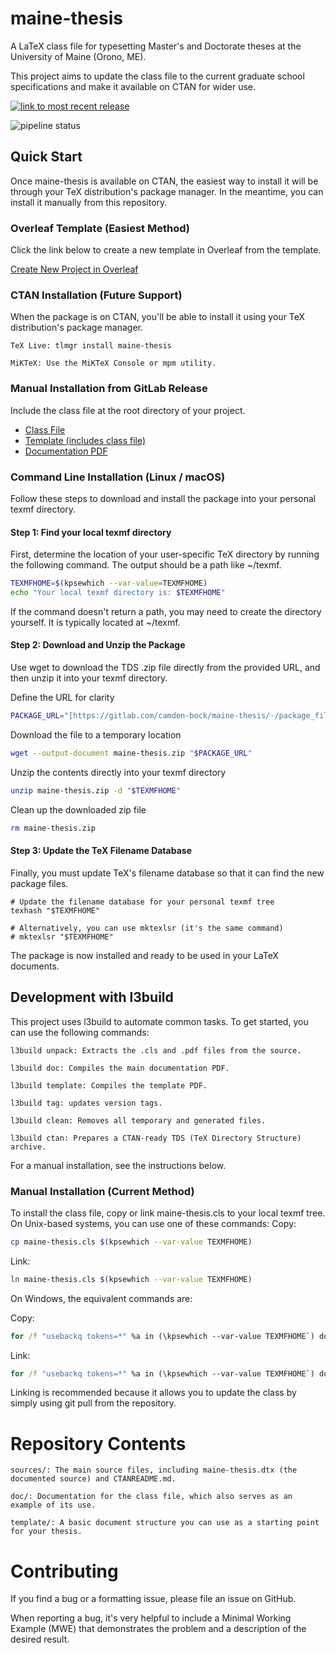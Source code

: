 # maine-thesis

A LaTeX class file for typesetting Master's and Doctorate theses at the University of Maine (Orono, ME).

This project aims to update the class file to the current graduate school specifications and make it available on CTAN
for wider use.

[![link to most recent release](https://gitlab.com/camden-bock/maine-thesis/-/badges/release.svg)](https://gitlab.com/camden-bock/maine-thesis/-/releases)



![pipeline status](https://gitlab.com/camden-bock/maine-thesis/badges/master/pipeline.svg?ignore_skipped=true)

## Quick Start

Once maine-thesis is available on CTAN, the easiest way to install it will be through your TeX distribution's package
manager. In the meantime, you can install it manually from this repository.

### Overleaf Template (Easiest Method)

Click the link below to create a new template in Overleaf from the template.

[Create New Project in Overleaf](https://www.overleaf.com/docs?snip_uri=https%3A%2F%2Fgitlab.com%2Fapi%2Fv4%2Fprojects%2F72873936%2Fpackages%2Fgeneric%2Fmaine-thesis%2Flatest%2Fmaine-thesis-template.zip&engine=lualatex)

### CTAN Installation (Future Support)

When the package is on CTAN, you'll be able to install it using your TeX distribution's package manager.

    TeX Live: tlmgr install maine-thesis

    MiKTeX: Use the MiKTeX Console or mpm utility.

### Manual Installation from GitLab Release

Include the class file at the root directory of your project.

- [Class File](https://gitlab.com/api/v4/projects/72873936/packages/generic/maine-thesis/latest/maine-thesis.cls)
- [Template (includes class file)](https://gitlab.com/api/v4/projects/72873936/packages/generic/maine-thesis/latest/maine-thesis-template.zip)
- [Documentation PDF](https://gitlab.com/api/v4/projects/72873936/packages/generic/maine-thesis/latest/maine-thesis.pdf)

### Command Line Installation (Linux / macOS)

Follow these steps to download and install the package into your personal texmf directory.
#### Step 1: Find your local texmf directory

First, determine the location of your user-specific TeX directory by running the following command. The output should be a path like ~/texmf.

```bash
TEXMFHOME=$(kpsewhich --var-value=TEXMFHOME)
echo "Your local texmf directory is: $TEXMFHOME"
```

If the command doesn't return a path, you may need to create the directory yourself. It is typically located at ~/texmf.

#### Step 2: Download and Unzip the Package

Use wget to download the TDS .zip file directly from the provided URL, and then unzip it into your texmf directory.

Define the URL for clarity
```bash
PACKAGE_URL="[https://gitlab.com/camden-bock/maine-thesis/-/package_files/226178653/download](https://gitlab.com/camden-bock/maine-thesis/-/package_files/226178653/download)"
```

Download the file to a temporary location
```bash
wget --output-document maine-thesis.zip "$PACKAGE_URL"
```

Unzip the contents directly into your texmf directory
```bash
unzip maine-thesis.zip -d "$TEXMFHOME"
```

Clean up the downloaded zip file
```bash
rm maine-thesis.zip
```

#### Step 3: Update the TeX Filename Database

Finally, you must update TeX's filename database so that it can find the new package files.
```
# Update the filename database for your personal texmf tree
texhash "$TEXMFHOME"

# Alternatively, you can use mktexlsr (it's the same command)
# mktexlsr "$TEXMFHOME"
```
The package is now installed and ready to be used in your LaTeX documents.

## Development with l3build

This project uses l3build to automate common tasks. To get started, you can use the following commands:

    l3build unpack: Extracts the .cls and .pdf files from the source.

    l3build doc: Compiles the main documentation PDF.

    l3build template: Compiles the template PDF.

    l3build tag: updates version tags.

    l3build clean: Removes all temporary and generated files.

    l3build ctan: Prepares a CTAN-ready TDS (TeX Directory Structure) archive.

For a manual installation, see the instructions below.

### Manual Installation (Current Method)

To install the class file, copy or link maine-thesis.cls to your local texmf tree. On Unix-based systems, you can use
one of these commands:
Copy:

```bash
cp maine-thesis.cls $(kpsewhich --var-value TEXMFHOME)
```

Link:

```bash
ln maine-thesis.cls $(kpsewhich --var-value TEXMFHOME)
```

On Windows, the equivalent commands are:

Copy:

```cmd
for /f "usebackq tokens=*" %a in (\kpsewhich --var-value TEXMFHOME`) do copy maine-thesis.cls %a`
```

Link:

```cmd
for /f "usebackq tokens=*" %a in (\kpsewhich --var-value TEXMFHOME`) do mklink %a maine-thesis.cls`
```

Linking is recommended because it allows you to update the class by simply using git pull from the repository.

# Repository Contents

    sources/: The main source files, including maine-thesis.dtx (the documented source) and CTANREADME.md.

    doc/: Documentation for the class file, which also serves as an example of its use.

    template/: A basic document structure you can use as a starting point for your thesis.

# Contributing

If you find a bug or a formatting issue, please file an issue on GitHub.

When reporting a bug, it's very helpful to include a Minimal Working Example (MWE) that demonstrates the problem and a
description of the desired result.